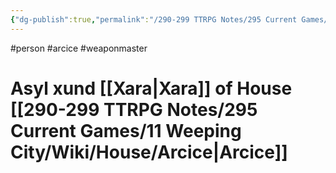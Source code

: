 ```yaml
---
{"dg-publish":true,"permalink":"/290-299 TTRPG Notes/295 Current Games/11 Weeping City/Wiki/Person/Asyl/"}
---
```



#person #arcice #weaponmaster 

# Asyl xund [[Xara\|Xara]] of House [[290-299 TTRPG Notes/295 Current Games/11 Weeping City/Wiki/House/Arcice\|Arcice]]